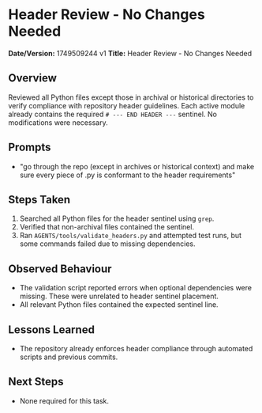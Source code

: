 # Header Review - No Changes Needed

**Date/Version:** 1749509244 v1
**Title:** Header Review - No Changes Needed

## Overview
Reviewed all Python files except those in archival or historical directories to verify compliance with repository header guidelines. Each active module already contains the required `# --- END HEADER ---` sentinel. No modifications were necessary.

## Prompts
- "go through the repo (except in archives or historical context) and make sure every piece of .py is conformant to the header requirements"

## Steps Taken
1. Searched all Python files for the header sentinel using `grep`.
2. Verified that non-archival files contained the sentinel.
3. Ran `AGENTS/tools/validate_headers.py` and attempted test runs, but some commands failed due to missing dependencies.

## Observed Behaviour
- The validation script reported errors when optional dependencies were missing. These were unrelated to header sentinel placement.
- All relevant Python files contained the expected sentinel line.

## Lessons Learned
- The repository already enforces header compliance through automated scripts and previous commits.

## Next Steps
- None required for this task.
